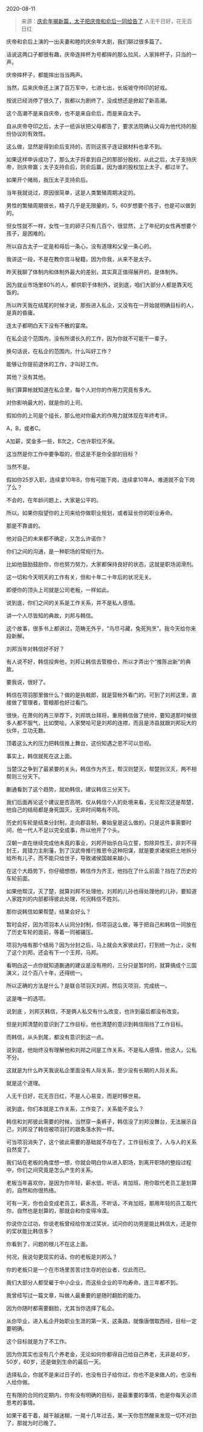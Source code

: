 2020-08-11

> 来源：[庆俞年揭新篇，太子把庆帝和俞后一同给告了](http://mp.weixin.qq.com/s?__biz=MzU3NDc5Nzc0NQ==&mid=2247491399&idx=1&sn=d86c8cc8ae2359e456380027aa1dbd53&chksm=fd2dbd99ca5a348f2234467f9e6a47a281339be13b988b272ca1f0a704fddd3d9dd601e40d20&scene=27#wechat_redirect)
> 人无千日好，花无百日红

庆帝和俞后上演的一出夫妻和睦的庆余年大剧，我们聊过很多篇了。  

  

话说这两口子都很有趣，庆帝连摔杯为号都摔的那么拉风，人家摔杯子，只当的一声。  

  

庆帝摔杯子，都能摔出当当两声。

  

当然，后来庆帝还上演了百万军中，七进七出，长坂坡夺帅印的好戏。

  

按说已经消停了很久了，我都以为剧终了，没成想还是掀起了新高潮。

  

这个高潮不是来自庆帝，也不是来自俞后，而是来自太子。

  

自从庆帝夺印之后，太子一纸诉状把父母都告了，要求法院确认父母为他代持的股份协议的有效性。

  

这么做，显然是得到俞后支持的，否则这孩子连证据材料也拿不到。  

  

如果这样申诉成功了，那么太子将拿到自己的那部分股权，从此之后，太子支持庆帝，则庆帝赢；太子支持俞后，则俞后赢，因为谁的股权加上太子，都过半了。

  

如果开个赌局，我压太子支持俞后。

  

当年我就说过，原因很简单，这是人类繁殖周期决定的。

  

男性的繁殖周期很长，精子几乎是无限量的，5，60岁想要个孩子，也是可以做到的。  

  

但女性就不一样，女性一生的卵子只有几百个，很显然，上了年纪的女性再想要个孩子，是困难的。

  

所以自古太子一定是和母后一条心，没有道理和父皇一条心的。  

  

我讲这一段，不是在教你宫斗秘籍，因为你我，从来不是太子。  

  

昨天我聊了体制内和体制外最大的差别，其实真正值得展开的，是体制外。  

  

因为就业市场里80%的人，都供职于体制外，说到底，咱们大部分人都是靠天吃饭的。

  

所以昨天我在结尾的时候才说，那些进入私企，又没有在一开始就明确目标的人，是真的昏庸。

  

连太子都明白天下没有不散的宴席。

  

在私企这个范围内，没有所谓长久的工作，因为你就不可能干一辈子。  

  

换句话说，在私企的范围内，什么叫好工作？  

  

能够让你提前退休的工作，才叫好工作。

  

其他？没有其他。

  

我们算算帐就知道在私企里，每个人对你的作用力究竟有多大。  

  

对你影响最大的，就是你的上司。

  

假如你的上司是个组长，那么他对你最大的作用力就体现在年终考评。

  

A，B，或者C。  

  

A加薪，奖金多一些，B次之，C也许职位不保。

  

这当然是你工作中要争取的，但这是不是你全部的目标？  

  

当然不是。

  

假如你25岁入职，连续拿10年B，你有可能下岗，连续拿10年A，难道就不会下岗了么？  

  

不会的，在年龄问题上，大家是公平的。

  

所以，如果你指望你的上司来给你做职业规划，或者延长你的职业寿命。

  

那是不靠谱的。

  

他对自己的未来都不确定，又怎么许诺你？

  

你们之间的沟通，是一种职场的常规行为。  

  

比如他鼓励鼓励你，你也努力努力，大家都保持良好的状态，这就是职场润滑剂。

  

这一切和今天明天的工作有关，但和十年二十年后的状况无关。

  

即便你的顶头上司就是公司老板，一样如此。

  

说到底，你们之间的关系是工作关系，并不是私人感情。

  

讲一个人尽皆知的典故，刘邦与韩信。  

  

这个故事，很多书上都讲过，范畴无外乎，“鸟尽弓藏，兔死狗烹”。我今天给你来段新解。  

  

刘邦当年对韩信好不好？

  

有人说不好，韩信投奔他，刘邦让韩信去管粮仓，所以才弄出个“推陈出新”的典故。  

  

要我说，很好了。  

  

韩信在项羽那里做什么？做的是执戟郎，就是营帐外看门的。可到了刘邦这里，直接做了管理者，管粮那也好过看门。

  

很快，在萧何的再三举荐下，刘邦筑台拜将，重用韩信做了统帅，要知道那时候很多人都不服气，比如樊哙。人家樊哙可是刘邦的连襟，而且是沛县就跟刘邦玩大的伙伴，立功无数。

  

顶着这么大的压力把韩信推上舞台，这份知遇之恩不可以忽视。

  

事实上，韩信就死在这上面。  

  

当楚汉之争到了最紧要的关头，韩信作为齐王，帮汉则楚灭，帮楚则汉灭，两不相帮则三分天下。  

  

蒯通看到了这个趋势，就劝韩信，建议韩信三分天下。

  

我们后面再论这个建议是否高明，仅从韩信个人的处境来看，无论帮汉还是帮楚，他自己的结局都是身死国灭，无非时间略有不同。

  

历史的车轮是结束分封制，走向郡县制，秦始皇是这么做的，只是这件事需要时间，他一代人不足以完全成事，所以他开了个头。  

  

汉朝一直在继续完成他未竟的事业，刘邦开始杀白马立誓，剪除异性王，非刘不得封王，晁错力主削藩，到了汉武帝推行推恩令这种阳谋，就是要求诸侯把土地拆分给所有儿子，而不能只给世子，导致诸侯国越来越小。

  

在这个大趋势下，你仔细想想，韩信作为齐王，他挡在了什么前面？挡在了历史的车轮前面。  

  

如果他帮汉，灭了楚，就算刘邦不处理他，刘邦的儿孙也得处理他的儿孙，要知道人家姓刘的内部都得彼此处理，何况韩信不姓刘。  

  

那你说韩信如果帮楚，结果会好么？

  

暂时会好，因为项羽本人认同分封制，但项羽这么做，等于把自己和韩信一同放在了历史车轮的面前，等着一同被碾压。

  

项羽为啥有那个结局？因为分封之后，马上就会大家彼此打，打到统一为止，没有了这个刘邦，还会有下一个王邦，马邦。  

  

看明白这一点你就知道蒯通的建议是没有用的，三分只是暂时的，就算搞成个三国演义，过个百八十年，还得统一。

  

所以正确的方法是什么？是联合项羽灭刘邦，然后灭项羽，完成统一。  

  

这是唯一的选项。

  

说到底 ，刘邦灭韩信，不是俩人私交有什么改变，也许到最后都没有改变。  

  

但是刘邦清楚的意识到了工作目标，他也清楚的意识到韩信阻挡了工作目标。

  

而韩信，从头到尾，都没有意识到这一点。

  

说到底，他始终没有理解他和刘邦之间是工作关系，不是私人感情，他这人，公私不分。

  

这就是为什么昨天我说私企里面没有人际关系，至少没有长期的人际关系。

  

就是这个道理。  

  

人无千日好，花无百日红，不是人心易变，而是时移世易。

  

说到底，你们本就是工作关系，工作变了，关系能不变么？

  

韩信和刘邦彼此需要的时候，当然穿一条裤子，韩信没了刘邦没舞台，无法展示自己，刘邦没了韩信被项羽打的跟条落水狗一样。  

  

可当项羽消失了，这个彼此需要的基础就不存在了，工作目标变了，人与人的关系自然变了。  

  

我们站在老板的角度想一想，你就会明白你从进入职场，到离开职场的整段过程中，你们之间究竟是怎么产生的关系。

  

老板当年喜欢你，是因为你年轻，薪水低，听话，肯加班，用你取代老员工是划算的，自然和你很热络。

  

可有一天，你也会变成老员工，薪水高，不听话，不肯加班，那用年轻的员工取代你，自然也是划算的，那就会和你变得冷漠。  

  

你说你立过功，你说老板曾经给你发过奖状，试问你的功劳是能比韩信大，还是你的奖状能比韩信多？  

  

你看到了，问题的根儿不在这上面。  

  

何况，我说句更现实的话，你的老板是刘邦么？

  

你的老板只是一个在市场里苦苦讨生存的创业者，仅此而已。

  

我们大部分人都受雇于中小企业，而这些企业的平均寿命，连三年都不到。

  

我曾经写过一篇文章，叫做人最重要的是随时翻脸的能力。  

  

因为你随时都需要翻脸，尤其当你选择了私企。  

  

从你毕业，进入私企开始职业生涯的第一天，这条路，就像唐僧取西经，目标一定要明确。

  

这个目标就是为了不工作。

  

因为你其实也没有几个养老金，无论如何你都得自己给自己养老，无非是40岁，50岁，60岁，还是做到生命的最后一天。

  

选择私企，你就不是来过日子的，也没有日子给你过，你也不是来做人的，也没有人给你做。  

  

在有限的合同约定期内，你有没有明确的目标，是最重要的事情，也是你每天必须思考的事情。  

  

如果干着干着，越干越迷糊，一晃十几年过去，某一天你忽然醒来发现一切不对劲了，那就为时已晚了。


